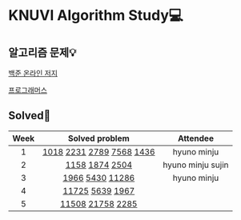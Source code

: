 # KNUVI Algorithm Study💻

## 알고리즘 문제💡

[백준 온라인 저지](https://www.acmicpc.net)

[프로그래머스](https://programmers.co.kr)

## Solved🥳

|Week|Solved problem|Attendee|
|:---:|:-----------:|:---:|
|1|[1018](https://www.acmicpc.net/problem/1018) [2231](https://www.acmicpc.net/problem/2231) [2789](https://www.acmicpc.net/problem/2798) [7568](https://www.acmicpc.net/problem/7568) [1436](https://www.acmicpc.net/problem/1436)|hyuno minju|
|2|[1158](https://www.acmicpc.net/problem/1158) [1874](https://www.acmicpc.net/problem/1874) [2504](https://www.acmicpc.net/problem/2504)|hyuno minju sujin|
|3|[1966](https://www.acmicpc.net/problem/1966) [5430](https://www.acmicpc.net/problem/5430) [11286](https://www.acmicpc.net/problem/11286)|hyuno minju|
|4|[11725](https://www.acmicpc.net/problem/11725) [5639](https://www.acmicpc.net/problem/5639) [1967](https://www.acmicpc.net/problem/1967)||
|5|[11508](https://www.acmicpc.net/problem/11508) [21758](https://www.acmicpc.net/problem/21758) [2285](https://www.acmicpc.net/problem/2285)||
